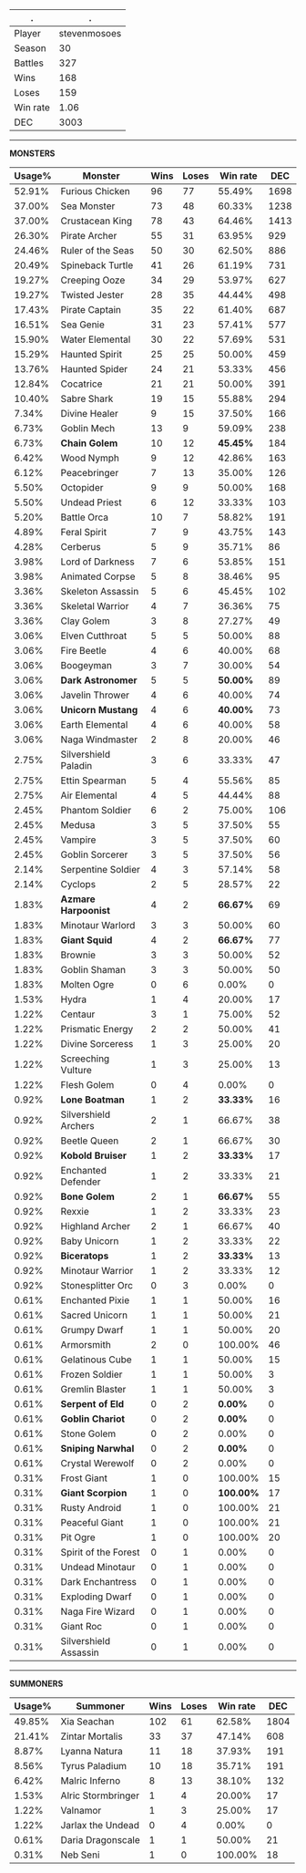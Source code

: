 .|.
|-|-
Player|stevenmosoes
Season|30
Battles|327
Wins|168
Loses|159
Win rate|1.06
DEC|3003

---
**MONSTERS**

Usage%|Monster|Wins|Loses|Win rate|DEC|
-|-|-|-|-|-|
52.91%|Furious Chicken|96|77|55.49%|1698|
37.00%|Sea Monster|73|48|60.33%|1238|
37.00%|Crustacean King|78|43|64.46%|1413|
26.30%|Pirate Archer|55|31|63.95%|929|
24.46%|Ruler of the Seas|50|30|62.50%|886|
20.49%|Spineback Turtle|41|26|61.19%|731|
19.27%|Creeping Ooze|34|29|53.97%|627|
19.27%|Twisted Jester|28|35|44.44%|498|
17.43%|Pirate Captain|35|22|61.40%|687|
16.51%|Sea Genie|31|23|57.41%|577|
15.90%|Water Elemental|30|22|57.69%|531|
15.29%|Haunted Spirit|25|25|50.00%|459|
13.76%|Haunted Spider|24|21|53.33%|456|
12.84%|Cocatrice|21|21|50.00%|391|
10.40%|Sabre Shark|19|15|55.88%|294|
7.34%|Divine Healer|9|15|37.50%|166|
6.73%|Goblin Mech|13|9|59.09%|238|
6.73%|**Chain Golem**|10|12|**45.45%**|184|
6.42%|Wood Nymph|9|12|42.86%|163|
6.12%|Peacebringer|7|13|35.00%|126|
5.50%|Octopider|9|9|50.00%|168|
5.50%|Undead Priest|6|12|33.33%|103|
5.20%|Battle Orca|10|7|58.82%|191|
4.89%|Feral Spirit|7|9|43.75%|143|
4.28%|Cerberus|5|9|35.71%|86|
3.98%|Lord of Darkness|7|6|53.85%|151|
3.98%|Animated Corpse|5|8|38.46%|95|
3.36%|Skeleton Assassin|5|6|45.45%|102|
3.36%|Skeletal Warrior|4|7|36.36%|75|
3.36%|Clay Golem|3|8|27.27%|49|
3.06%|Elven Cutthroat|5|5|50.00%|88|
3.06%|Fire Beetle|4|6|40.00%|68|
3.06%|Boogeyman|3|7|30.00%|54|
3.06%|**Dark Astronomer**|5|5|**50.00%**|89|
3.06%|Javelin Thrower|4|6|40.00%|74|
3.06%|**Unicorn Mustang**|4|6|**40.00%**|73|
3.06%|Earth Elemental|4|6|40.00%|58|
3.06%|Naga Windmaster|2|8|20.00%|46|
2.75%|Silvershield Paladin|3|6|33.33%|47|
2.75%|Ettin Spearman|5|4|55.56%|85|
2.75%|Air Elemental|4|5|44.44%|88|
2.45%|Phantom Soldier|6|2|75.00%|106|
2.45%|Medusa|3|5|37.50%|55|
2.45%|Vampire|3|5|37.50%|60|
2.45%|Goblin Sorcerer|3|5|37.50%|56|
2.14%|Serpentine Soldier|4|3|57.14%|58|
2.14%|Cyclops|2|5|28.57%|22|
1.83%|**Azmare Harpoonist**|4|2|**66.67%**|69|
1.83%|Minotaur Warlord|3|3|50.00%|60|
1.83%|**Giant Squid**|4|2|**66.67%**|77|
1.83%|Brownie|3|3|50.00%|52|
1.83%|Goblin Shaman|3|3|50.00%|50|
1.83%|Molten Ogre|0|6|0.00%|0|
1.53%|Hydra|1|4|20.00%|17|
1.22%|Centaur|3|1|75.00%|52|
1.22%|Prismatic Energy|2|2|50.00%|41|
1.22%|Divine Sorceress|1|3|25.00%|20|
1.22%|Screeching Vulture|1|3|25.00%|13|
1.22%|Flesh Golem|0|4|0.00%|0|
0.92%|**Lone Boatman**|1|2|**33.33%**|16|
0.92%|Silvershield Archers|2|1|66.67%|38|
0.92%|Beetle Queen|2|1|66.67%|30|
0.92%|**Kobold Bruiser**|1|2|**33.33%**|17|
0.92%|Enchanted Defender|1|2|33.33%|21|
0.92%|**Bone Golem**|2|1|**66.67%**|55|
0.92%|Rexxie|1|2|33.33%|23|
0.92%|Highland Archer|2|1|66.67%|40|
0.92%|Baby Unicorn|1|2|33.33%|22|
0.92%|**Biceratops**|1|2|**33.33%**|13|
0.92%|Minotaur Warrior|1|2|33.33%|12|
0.92%|Stonesplitter Orc|0|3|0.00%|0|
0.61%|Enchanted Pixie|1|1|50.00%|16|
0.61%|Sacred Unicorn|1|1|50.00%|21|
0.61%|Grumpy Dwarf|1|1|50.00%|20|
0.61%|Armorsmith|2|0|100.00%|46|
0.61%|Gelatinous Cube|1|1|50.00%|15|
0.61%|Frozen Soldier|1|1|50.00%|3|
0.61%|Gremlin Blaster|1|1|50.00%|3|
0.61%|**Serpent of Eld**|0|2|**0.00%**|0|
0.61%|**Goblin Chariot**|0|2|**0.00%**|0|
0.61%|Stone Golem|0|2|0.00%|0|
0.61%|**Sniping Narwhal**|0|2|**0.00%**|0|
0.61%|Crystal Werewolf|0|2|0.00%|0|
0.31%|Frost Giant|1|0|100.00%|15|
0.31%|**Giant Scorpion**|1|0|**100.00%**|17|
0.31%|Rusty Android|1|0|100.00%|21|
0.31%|Peaceful Giant|1|0|100.00%|21|
0.31%|Pit Ogre|1|0|100.00%|20|
0.31%|Spirit of the Forest|0|1|0.00%|0|
0.31%|Undead Minotaur|0|1|0.00%|0|
0.31%|Dark Enchantress|0|1|0.00%|0|
0.31%|Exploding Dwarf|0|1|0.00%|0|
0.31%|Naga Fire Wizard|0|1|0.00%|0|
0.31%|Giant Roc|0|1|0.00%|0|
0.31%|Silvershield Assassin|0|1|0.00%|0|

---
**SUMMONERS**

Usage%|Summoner|Wins|Loses|Win rate|DEC|
-|-|-|-|-|-|
49.85%|Xia Seachan|102|61|62.58%|1804|
21.41%|Zintar Mortalis|33|37|47.14%|608|
8.87%|Lyanna Natura|11|18|37.93%|191|
8.56%|Tyrus Paladium|10|18|35.71%|191|
6.42%|Malric Inferno|8|13|38.10%|132|
1.53%|Alric Stormbringer|1|4|20.00%|17|
1.22%|Valnamor|1|3|25.00%|17|
1.22%|Jarlax the Undead|0|4|0.00%|0|
0.61%|Daria Dragonscale|1|1|50.00%|21|
0.31%|Neb Seni|1|0|100.00%|18|
